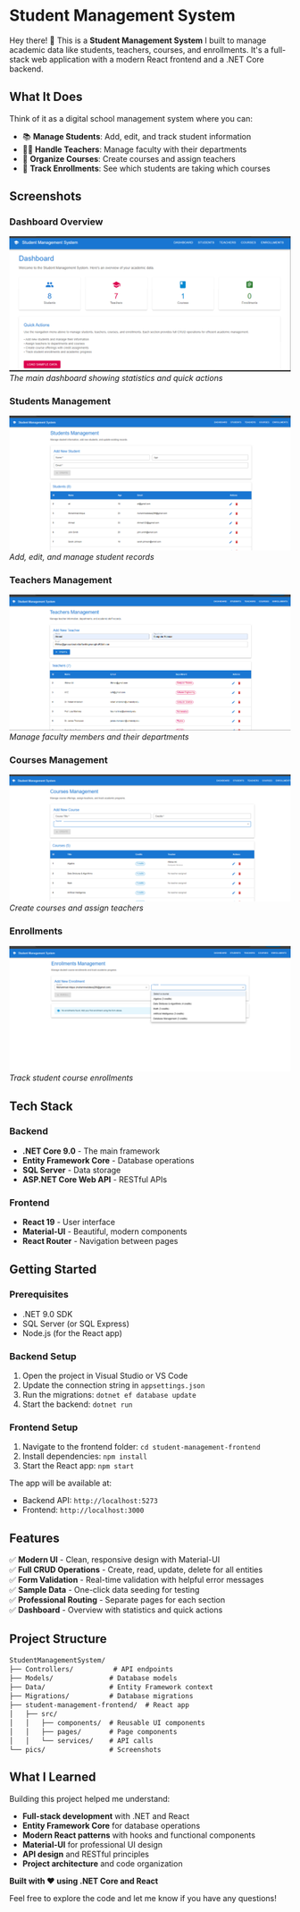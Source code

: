 # Student Management System

Hey there! 👋 This is a **Student Management System** I built to manage academic data like students, teachers, courses, and enrollments. It's a full-stack web application with a modern React frontend and a .NET Core backend.

## What It Does

Think of it as a digital school management system where you can:
- 📚 **Manage Students**: Add, edit, and track student information
- 👨‍🏫 **Handle Teachers**: Manage faculty with their departments
- 📖 **Organize Courses**: Create courses and assign teachers
- 📝 **Track Enrollments**: See which students are taking which courses

## Screenshots

### Dashboard Overview
![Dashboard](pics/dashboard.png)
*The main dashboard showing statistics and quick actions*

### Students Management
![Students](pics/students.png)
*Add, edit, and manage student records*

### Teachers Management
![Teachers](pics/teachers.png)
*Manage faculty members and their departments*

### Courses Management
![Courses](pics/courses.png)
*Create courses and assign teachers*

### Enrollments
![Enrollments](pics/enrollments.png)
*Track student course enrollments*

## Tech Stack

### Backend
- **.NET Core 9.0** - The main framework
- **Entity Framework Core** - Database operations
- **SQL Server** - Data storage
- **ASP.NET Core Web API** - RESTful APIs

### Frontend
- **React 19** - User interface
- **Material-UI** - Beautiful, modern components
- **React Router** - Navigation between pages

## Getting Started

### Prerequisites
- .NET 9.0 SDK
- SQL Server (or SQL Express)
- Node.js (for the React app)

### Backend Setup
1. Open the project in Visual Studio or VS Code
2. Update the connection string in `appsettings.json`
3. Run the migrations: `dotnet ef database update`
4. Start the backend: `dotnet run`

### Frontend Setup
1. Navigate to the frontend folder: `cd student-management-frontend`
2. Install dependencies: `npm install`
3. Start the React app: `npm start`

The app will be available at:
- Backend API: `http://localhost:5273`
- Frontend: `http://localhost:3000`

## Features

✅ **Modern UI** - Clean, responsive design with Material-UI  
✅ **Full CRUD Operations** - Create, read, update, delete for all entities  
✅ **Form Validation** - Real-time validation with helpful error messages  
✅ **Sample Data** - One-click data seeding for testing  
✅ **Professional Routing** - Separate pages for each section  
✅ **Dashboard** - Overview with statistics and quick actions  

## Project Structure

```
StudentManagementSystem/
├── Controllers/          # API endpoints
├── Models/              # Database models
├── Data/                # Entity Framework context
├── Migrations/          # Database migrations
├── student-management-frontend/  # React app
│   ├── src/
│   │   ├── components/  # Reusable UI components
│   │   ├── pages/       # Page components
│   │   └── services/    # API calls
└── pics/                # Screenshots
```

## What I Learned

Building this project helped me understand:
- **Full-stack development** with .NET and React
- **Entity Framework Core** for database operations
- **Modern React patterns** with hooks and functional components
- **Material-UI** for professional UI design
- **API design** and RESTful principles
- **Project architecture** and code organization


**Built with ❤️ using .NET Core and React**

Feel free to explore the code and let me know if you have any questions!
